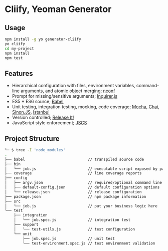 
# Cliify, Yeoman Generator

## Usage

```bash
npm install -g yo generator-cliify
yo cliify
cd my-project
npm install
npm test
```

## Features

- Hierarchical configuration with files, environment variables, command-line arguments, and atomic object merging; [nconf][]
- Prompt for missing/sensitive arguments; [Inquirer.js][]
- ES5 + ES6 source; [Babel][]
- Unit testing, integration testing, mocking, code coverage; [Mocha][], [Chai][], [Sinon.JS][], [Istanbul][]
- Version controlled; [Release It!][]
- JavaScript style enforcement; [JSCS][]

[Babel]: https://babeljs.io/
[Chai]: http://chaijs.com/
[Inquirer.js]: https://github.com/SBoudrias/Inquirer.js
[Istanbul]: https://github.com/gotwarlost/istanbul
[JSCS]: https://github.com/jscs-dev/node-jscs
[Mocha]: https://mochajs.org/
[nconf]: https://github.com/indexzero/nconf
[Release It!]: https://github.com/webpro/release-it
[Sinon.JS]: http://sinonjs.org/

## Project Structure

```bash
└─ $ tree -I 'node_modules'
.
├── babel                            // transpiled source code
├── bin
│   └── job.js                       // executable script exposed by package.json "bin" property
├── coverage                         // line coverage reports
├── config
│   ├── argv.json                    // required/optional command line arguments
│   ├── default-config.json          // default configuration options
│   └── release.json                 // release configuration
├── package.json                     // npm package information
├── src
│   └── job.js                       // put your business logic here
└── test
    ├── integration
    │   └── job.spec.js              // integration test
    ├── support
    │   └── test-utils.js            // test configuration
    └── unit
        ├── job.spec.js              // unit test
        └── test-environment.spec.js // test environment validation
```
